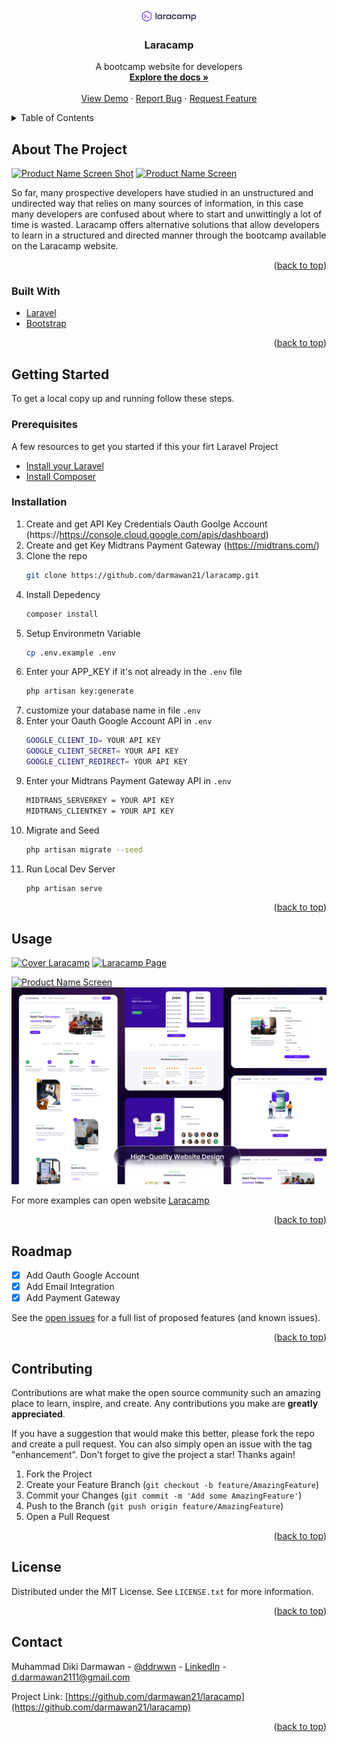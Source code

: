 <div id="top"></div>


<!-- PROJECT LOGO -->
<br />
<div align="center">
  <a href="https://github.com/darmawan21/laracamp">
    <img src="public/images/logo.png" alt="Logo" width="88" height="20">
  </a>

<h3 align="center">Laracamp</h3>

  <p align="center">
    A bootcamp website for developers
    <br />
    <a href="https://github.com/darmawan21/laracamp"><strong>Explore the docs »</strong></a>
    <br />
    <br />
    <a href="https://laracamp.id/">View Demo</a>
    ·
    <a href="https://github.com/darmawan21/laracamp/issues">Report Bug</a>
    ·
    <a href="https://github.com/darmawan21/laracamp/issues">Request Feature</a>
  </p>
</div>



<!-- TABLE OF CONTENTS -->
<details>
  <summary>Table of Contents</summary>
  <ol>
    <li>
      <a href="#about-the-project">About The Project</a>
      <ul>
        <li><a href="#built-with">Built With</a></li>
      </ul>
    </li>
    <li>
      <a href="#getting-started">Getting Started</a>
      <ul>
        <li><a href="#prerequisites">Prerequisites</a></li>
        <li><a href="#installation">Installation</a></li>
      </ul>
    </li>
    <li><a href="#usage">Usage</a></li>
    <li><a href="#roadmap">Roadmap</a></li>
    <li><a href="#contributing">Contributing</a></li>
    <li><a href="#license">License</a></li>
    <li><a href="#contact">Contact</a></li>
  </ol>
</details>



<!-- ABOUT THE PROJECT -->
## About The Project

[![Product Name Screen Shot][product-screenshot]](https://github.com/darmawan21/laracamp/blob/main/public/images/Cover.png)
<a href="https://github.com/darmawan21/laracamp">
    <img src="public/images/Cover.png" alt="Product Name Screen">
</a>

So far, many prospective developers have studied in an unstructured and undirected way that relies on many sources of information, in this case many developers are confused about where to start and unwittingly a lot of time is wasted. Laracamp offers alternative solutions that allow developers to learn in a structured and directed manner through the bootcamp available on the Laracamp website.

<p align="right">(<a href="#top">back to top</a>)</p>



### Built With

* [Laravel](https://laravel.com)
* [Bootstrap](https://getbootstrap.com)

<p align="right">(<a href="#top">back to top</a>)</p>



<!-- GETTING STARTED -->
## Getting Started

To get a local copy up and running follow these steps.

### Prerequisites

A few resources to get you started if this your firt Laravel Project

- [Install your Laravel](https://laravel.com/docs/8.x/installation)
- [Install Composer](https://getcomposer.org/download/) 

### Installation

1. Create and get API Key Credentials Oauth Goolge Account (https://https://console.cloud.google.com/apis/dashboard)
2. Create and get Key Midtrans Payment Gateway (https://midtrans.com/)
3. Clone the repo
   ```sh
   git clone https://github.com/darmawan21/laracamp.git
   ```
4. Install Depedency
   ```sh
   composer install
   ```
5. Setup Environmetn Variable
   ```sh
   cp .env.example .env
   ```
6. Enter your APP_KEY if it's not already in the `.env` file
   ```sh
   php artisan key:generate
   ```
7. customize your database name in file `.env`
8. Enter your Oauth Google Account API in `.env`
   ```sh
   GOOGLE_CLIENT_ID= YOUR API KEY 
   GOOGLE_CLIENT_SECRET= YOUR API KEY 
   GOOGLE_CLIENT_REDIRECT= YOUR API KEY 
   ```
9. Enter your Midtrans Payment Gateway API in `.env`
   ```sh
   MIDTRANS_SERVERKEY = YOUR API KEY
   MIDTRANS_CLIENTKEY = YOUR API KEY
   ```
10. Migrate and Seed
    ```sh
    php artisan migrate --seed
    ```
11. Run Local Dev Server
    ```sh
    php artisan serve
    ```


<p align="right">(<a href="#top">back to top</a>)</p>



<!-- USAGE EXAMPLES -->
## Usage

[![Cover Laracamp][product-screenshot]](https://github.com/darmawan21/laracamp/blob/main/public/images/Cover.png)
[![Laracamp Page][product-screenshot]](https://github.com/darmawan21/laracamp/blob/main/public/images/laracamp-page.png)

<a href="https://github.com/darmawan21/laracamp">
    <img src="public/images/Cover.png" alt="Product Name Screen">
</a>
<a href="https://github.com/darmawan21/laracamp">
    <img src="public/images/laracamp-page.png" alt="Product Name Screen">
</a>

For more examples can open website [Laracamp](https://laracamp.id/)

<p align="right">(<a href="#top">back to top</a>)</p>



<!-- ROADMAP -->
## Roadmap

- [X] Add Oauth Google Account
- [X] Add Email Integration
- [X] Add Payment Gateway

See the [open issues](https://github.com/darmawan21/laracamp/issues) for a full list of proposed features (and known issues).

<p align="right">(<a href="#top">back to top</a>)</p>



<!-- CONTRIBUTING -->
## Contributing

Contributions are what make the open source community such an amazing place to learn, inspire, and create. Any contributions you make are **greatly appreciated**.

If you have a suggestion that would make this better, please fork the repo and create a pull request. You can also simply open an issue with the tag "enhancement".
Don't forget to give the project a star! Thanks again!

1. Fork the Project
2. Create your Feature Branch (`git checkout -b feature/AmazingFeature`)
3. Commit your Changes (`git commit -m 'Add some AmazingFeature'`)
4. Push to the Branch (`git push origin feature/AmazingFeature`)
5. Open a Pull Request

<p align="right">(<a href="#top">back to top</a>)</p>



<!-- LICENSE -->
## License

Distributed under the MIT License. See `LICENSE.txt` for more information.

<p align="right">(<a href="#top">back to top</a>)</p>



<!-- CONTACT -->
## Contact

Muhammad Diki Darmawan - [@ddrwwn](https://twitter.com/ddrwwn) - [LinkedIn](https://linkedin.com/in/muhammad-diki-darmawan-95528841a1) - d.darmawan2111@gmail.com

Project Link: [https://github.com/darmawan21/laracamp](https://github.com/darmawan21/laracamp)

<p align="right">(<a href="#top">back to top</a>)</p>




<!-- MARKDOWN LINKS & IMAGES -->
<!-- https://www.markdownguide.org/basic-syntax/#reference-style-links -->
[contributors-shield]: https://img.shields.io/github/contributors/github_username/repo_name.svg?style=for-the-badge
[contributors-url]: https://github.com/darmawan21/laracamp/graphs/contributors
[forks-shield]: https://img.shields.io/github/forks/github_username/repo_name.svg?style=for-the-badge
[forks-url]: https://github.com/darmawan21/laracamp/network/members
[stars-shield]: https://img.shields.io/github/stars/github_username/repo_name.svg?style=for-the-badge
[stars-url]: https://github.com/darmawan21/laracamp/stargazers
[issues-shield]: https://img.shields.io/github/issues/github_username/repo_name.svg?style=for-the-badge
[issues-url]: https://github.com/darmawan21/laracamp/issues
[license-shield]: https://img.shields.io/github/license/github_username/repo_name.svg?style=for-the-badge
[license-url]: https://github.com/darmawan21/laracamp/blob/master/LICENSE.txt
[linkedin-shield]: https://img.shields.io/badge/-LinkedIn-black.svg?style=for-the-badge&logo=linkedin&colorB=555
[linkedin-url]: https://linkedin.com/in/linkedin_username
[product-screenshot]: images/screenshot.png
